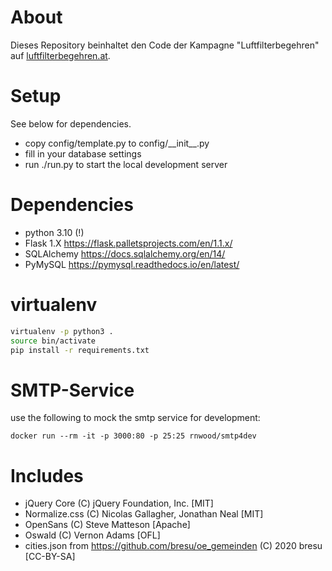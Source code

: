 # About

Dieses Repository beinhaltet den Code der Kampagne "Luftfilterbegehren" auf [luftfilterbegehren.at](https://luftfilterbegehren.at/).

# Setup

See below for dependencies.
- copy config/template.py to config/\_\_init\_\_.py
- fill in your database settings
- run ./run.py to start the local development server

# Dependencies

- python 3.10 (!)
- Flask 1.X https://flask.palletsprojects.com/en/1.1.x/
- SQLAlchemy https://docs.sqlalchemy.org/en/14/
- PyMySQL https://pymysql.readthedocs.io/en/latest/

# virtualenv

```bash
virtualenv -p python3 .
source bin/activate
pip install -r requirements.txt
```

# SMTP-Service

use the following to mock the smtp service for development:
```
docker run --rm -it -p 3000:80 -p 25:25 rnwood/smtp4dev
```

# Includes

- jQuery Core (C) jQuery Foundation, Inc. [MIT]
- Normalize.css (C) Nicolas Gallagher, Jonathan Neal [MIT]
- OpenSans (C) Steve Matteson [Apache]
- Oswald (C) Vernon Adams [OFL]
- cities.json from https://github.com/bresu/oe_gemeinden (C) 2020 bresu [CC-BY-SA]
